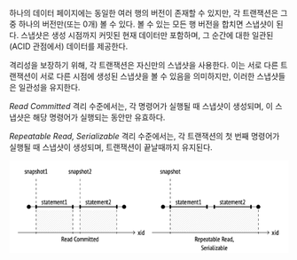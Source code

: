 하나의 데이터 페이지에는 동일한 여러 행의 버전이 존재할 수 있지만, 각 트랜잭션은 그중 하나의 버전만(또는 0개) 볼 수 있다.
볼 수 있는 모든 행 버전을 합치면 스냅샷이 된다. 스냅샷은 생성 시점까지 커밋된 현재 데이터만 포함하며, 그 순간에 대한 일관된(ACID 관점에서) 데이터를 제공한다.

격리성을 보장하기 위해,  각 트랜잭션은 자신만의 스냅샷을 사용한다.
이는 서로 다른 트랜잭션이 서로 다른 시점에 생성된 스냅샷을 볼 수 있음을 의미하지만, 이러한 스냅샷들은 일관성을 유지한다.

*Read Committed* 격리 수준에서는,  각 명령어가 실행될 때 스냅샷이 생성되며, 이 스냅샷은 해당 명령어가 실행되는 동안만 유효하다.

*Repeatable Read, Serializable* 격리 수준에서는, 각 트랜잭션의 첫 번째 명령어가 실행될 때 스냅샷이 생성되며, 트랜잭션이 끝날때까지 유지된다.

![](_static/CleanShot%20-000063.png)